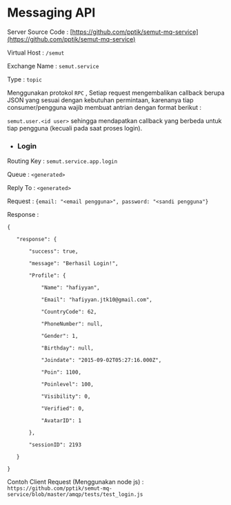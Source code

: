 # Messaging API

Server Source Code : [https://github.com/pptik/semut-mq-service](https://github.com/pptik/semut-mq-service)

Virtual Host : `/semut`

Exchange Name : `semut.service`

Type : `topic`

Menggunakan protokol `RPC` , Setiap request mengembalikan callback berupa JSON yang sesuai dengan kebutuhan permintaan, karenanya tiap consumer/pengguna wajib membuat antrian dengan format berikut :

`semut.user.<id user>` sehingga mendapatkan callback yang berbeda untuk tiap pengguna \(kecuali pada saat proses login\).

* ### Login

Routing Key : `semut.service.app.login`

Queue : `<generated>`

Reply To :  `<generated>`

Request : `{email: "<email pengguna>", password: "<sandi pengguna"}`

Response : 

`{`

`	"response": {`

`		"success": true,`

`		"message": "Berhasil Login!",`

`		"Profile": {`

`			"Name": "hafiyyan",`

`			"Email": "hafiyyan.jtk10@gmail.com",`

`			"CountryCode": 62,`

`			"PhoneNumber": null,`

`			"Gender": 1,`

`			"Birthday": null,`

`			"Joindate": "2015-09-02T05:27:16.000Z",`

`			"Poin": 1100,`

`			"Poinlevel": 100,`

`			"Visibility": 0,`

`			"Verified": 0,`

`			"AvatarID": 1`

`		},`

`		"sessionID": 2193`

`	}`

`}`

Contoh Client Request \(Menggunakan node js\) : `https://github.com/pptik/semut-mq-service/blob/master/amqp/tests/test_login.js`

